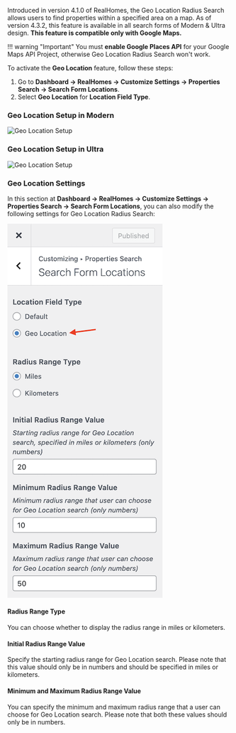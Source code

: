 Introduced in version 4.1.0 of RealHomes, the Geo Location Radius Search allows users to find properties within a specified area on a map. As of version 4.3.2, this feature is available in all search forms of Modern & Ultra design. **This feature is compatible only with Google Maps.**

!!! warning "Important"
    You must **enable Google Places API** for your Google Maps API Project, otherwise Geo Location Radius Search won't work.

To activate the **Geo Location** feature, follow these steps:

1. Go to **Dashboard → RealHomes → Customize Settings → Properties Search → Search Form Locations**.
2. Select **Geo Location** for **Location Field Type**.

### **Geo Location Setup in Modern**

![Geo Location Setup](images/advanced-search/geo-location-demonstration.gif)

### **Geo Location Setup in Ultra**

![Geo Location Setup](images/advanced-search/geo-location-setup-ultra.gif)

### **Geo Location Settings**

In this section at **Dashboard → RealHomes → Customize Settings → Properties Search → Search Form Locations**, you can also modify the following settings for Geo Location Radius Search:

![Geo Location Setup](images/advanced-search/geo-location-setup.png)

#### **Radius Range Type**

You can choose whether to display the radius range in miles or kilometers.

#### I**nitial Radius Range Value**

Specify the starting radius range for Geo Location search. Please note that this value should only be in numbers and should be specified in miles or kilometers.

#### **Minimum and Maximum Radius Range Value**

You can specify the minimum and maximum radius range that a user can choose for Geo Location search. Please note that both these values should only be in numbers.
